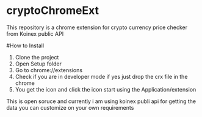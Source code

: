 # cryptoChromeExt
This repository is a chrome extension for crypto currency price checker from Koinex public API


#How to Install
<ol>
  <li>Clone the project</li>
  <li>Open Setup folder</li>
  <li>Go to chrome://extensions</li>
  <li>Check if you are in developer mode if yes just drop the crx file in the chrome</li>
  <li>You get the icon and click the icon start using the Application/extension</li>
</ol>

<span>This is open soruce and currently i am using koinex publi api for getting the data you can customize on your own requirements</span>
